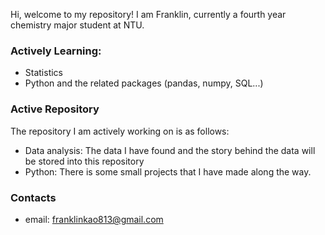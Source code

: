 Hi, welcome to my repository! I am Franklin, currently a fourth year chemistry major student at NTU.

### Actively Learning:
* Statistics
* Python and the related packages (pandas, numpy, SQL...)

### Active Repository
The repository I am actively working on is as follows:
* Data analysis: The data I have found and the story behind the data will be stored into this repository 
* Python: There is some small projects that I have made along the way.

### Contacts
* email: franklinkao813@gmail.com


<!---
Frankkao813/Frankkao813 is a ✨ special ✨ repository because its `README.md` (this file) appears on your GitHub profile.
You can click the Preview link to take a look at your changes.
--->
